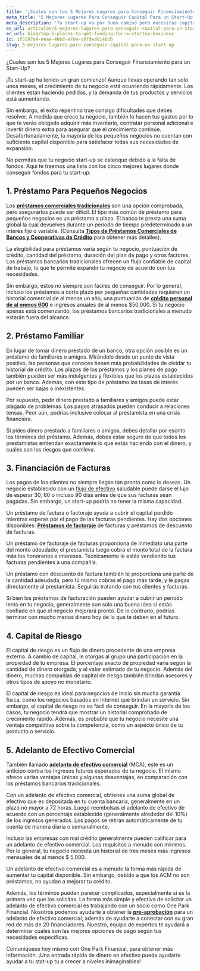 ```yaml
---
title: '¿Cuales son los 5 Mejores Lugares para Conseguir Financiamiento para un Start-Up?'
meta_title: '5 Mejores Lugares Para Conseguir Capital Para un Start-Up'
meta_description: 'Tu start-up va por buen camino pero necesitas capital para continuar creciendo. ¿A donde acudir para un préstamo inmediato para tu negocio? Aqui te damos los 5 mejores lugares.'
es_url: articulos/5-mejores-lugares-para-conseguir-capital-para-un-start-up
en_url: blog/top-5-places-to-get-funding-for-a-startup-business
id: 1f5597a4-eeaa-406d-a784-c07ded014b3b
slug: 5-mejores-lugares-para-conseguir-capital-para-un-start-up
---
```

<p>&iquest;Cuales son los 5 Mejores Lugares para Conseguir Financiamiento para un Start-Up?</p>
<p>&iexcl;Tu start-up ha tenido un gran comienzo! Aunque llevas operando tan solo unos meses, el crecimiento de tu negocio est&aacute; ocurriendo r&aacute;pidamente. Los clientes est&aacute;n haciendo pedidos, y la demanda de tus productos y servicios est&aacute; aumentando.</p>
<p>Sin embargo, el &eacute;xito repentino trae consigo dificultades que debes resolver. A medida que crece tu negocio, tambi&eacute;n lo hacen tus gastos por lo que te ver&aacute;s obligado adquirir m&aacute;s inventario, contratar personal adicional e invertir dinero extra para asegurar que el crecimiento contin&uacute;e. Desafortunadamente, la mayor&iacute;a de los peque&ntilde;os negocios no cuentan con suficiente capital disponible para satisfacer todas sus necesidades de expansi&oacute;n.</p>
<p>No permitas que tu negocio start-up se estanque debido a la falta de fondos. Aqu&iacute; te traemos una lista con los cinco mejores lugares donde conseguir fondos para tu start-up:</p>
<h2>1. Pr&eacute;stamo Para Peque&ntilde;os Negocios</h2>
<p>Los <strong><a href="https://www.oneparkfinancial.com/es/articulos/prestamos-a-corto-plazo-para-propiertarios-de-negocios-2020">pr&eacute;stamos comerciales tradicionales</a></strong> son una opci&oacute;n comprobada, pero asegurarlos puede ser dif&iacute;cil. El tipo m&aacute;s com&uacute;n de pr&eacute;stamo para peque&ntilde;os negocios es un pr&eacute;stamo a plazo. El banco te presta una suma global la cual devuelves durante un per&iacute;odo de tiempo predeterminado a un inter&eacute;s fijo o variable. (Consulta <strong><a href="https://www.oneparkfinancial.com/es/articulos/como-obtener-un-prestamo-para-pequenos-negocios-parte-2">Tipos de Pr&eacute;stamos Comerciales de Bancos y Cooperativas de Cr&eacute;dito</a></strong> para obtener m&aacute;s detalles).</p>
<p>La elegibilidad para pr&eacute;stamos var&iacute;a seg&uacute;n tu negocio, puntuaci&oacute;n de cr&eacute;dito, cantidad del pr&eacute;stamo, duraci&oacute;n del plan de pago y otros factores. Los pr&eacute;stamos bancarios tradicionales ofrecen un flujo confiable de capital de trabajo, lo que te permite expandir tu negocio de acuerdo con tus necesidades.</p>
<p>Sin embargo, estos no siempre son f&aacute;ciles de conseguir. Por lo general, incluso los pr&eacute;stamos a corto plazo por peque&ntilde;as cantidades requieren un historial comercial de al menos un a&ntilde;o, una puntuaci&oacute;n de <strong><a href="https://www.oneparkfinancial.com/es/articulos/que-prestamos-para-negocios-existen-para-un-puntaje-de-credito-de-600">cr&eacute;dito personal de al menos 600</a></strong> e ingresos anuales de al menos $50,000. Si tu negocio apenas est&aacute; comenzando, los pr&eacute;stamos bancarios tradicionales a menudo estar&aacute;n fuera del alcance.&nbsp;&nbsp;</p>
<h2>2. Pr&eacute;stamo Familiar</h2>
<p>En lugar de tomar dinero prestado de un banco, otra opci&oacute;n posible es un pr&eacute;stamo de familiares o amigos. Mir&aacute;ndolo desde un punto de vista positivo, las personas que conoces tienen m&aacute;s probabilidades de olvidar tu historial de cr&eacute;dito. Los plazos de los pr&eacute;stamos y los planes de pago tambi&eacute;n pueden ser m&aacute;s indulgentes y flexibles que los plazos establecidos por un banco. Adem&aacute;s, con este tipo de pr&eacute;stamo las tasas de inter&eacute;s pueden ser bajas o inexistentes.&nbsp;</p>
<p>Por supuesto, pedir dinero prestado a familiares y amigos puede estar plagado de problemas. Los pagos atrasados pueden conducir a relaciones tensas. Peor a&uacute;n, podr&iacute;as inclusive colocar al prestamista en una crisis financiera.</p>
<p>Si pides dinero prestado a familiares o amigos, debes detallar por escrito los t&eacute;rminos del pr&eacute;stamo. Adem&aacute;s, debes estar seguro de que todos los prestamistas entiendan exactamente lo que est&aacute;s haciendo con el dinero, y cu&aacute;les son los riesgos que conlleva.&nbsp;</p>
<h2>3. Financiaci&oacute;n de Facturas</h2>
<p>Los pagos de los clientes no siempre llegan tan pronto como lo deseas. Un negocio establecido con un <a href="https://www.oneparkfinancial.com/es/articulos/evitar-problemas-de-efectivo-en-negocios">flujo de efectivo</a> saludable puede darse el lujo de esperar 30, 60 o incluso 90 d&iacute;as antes de que sus facturas sean pagadas. Sin embargo, un start-up podr&iacute;a no tener la misma capacidad.&nbsp;</p>
<p>Un pr&eacute;stamo de factura o factoraje ayuda a cubrir el capital perdido mientras esperas por el pago de las facturas pendientes. Hay dos opciones disponibles: <strong><a href="/es/articulos/como-funciona-el-factoraje-de-facturas">Pr&eacute;stamos de factoraje</a></strong> de facturas y pr&eacute;stamos de descuento de facturas.</p>
<p>Un pr&eacute;stamo de factoraje de facturas proporciona de inmediato una parte del monto adeudado; el prestamista luego cobra el monto total de la factura m&aacute;s los honorarios e intereses. T&eacute;cnicamente le est&aacute;s vendiendo tus facturas pendientes a una compa&ntilde;&iacute;a.</p>
<p>Un pr&eacute;stamo con descuento de factura tambi&eacute;n te proporciona una parte de la cantidad adeudada, pero t&uacute; mismo cobras el pago m&aacute;s tarde, y le pagas directamente al prestamista. Seguir&aacute;s tratando con tus clientes y facturas.</p>
<p>Si bien los pr&eacute;stamos de facturaci&oacute;n pueden ayudar a cubrir un per&iacute;odo lento en tu negocio, generalmente son solo una buena idea si est&aacute;s confiado en que el negocio mejorar&aacute; pronto. De lo contrario, podr&iacute;as terminar con mucho menos dinero hoy de lo que te deben en el futuro.</p>
<h2>4. Capital de Riesgo</h2>
<p>El capital de riesgo es un flujo de dinero procedente de una empresa externa. A cambio de capital, le otorgas al grupo una participaci&oacute;n en la propiedad de tu empresa. El porcentaje exacto de propiedad var&iacute;a seg&uacute;n la cantidad de dinero otorgada, y el valor estimado de tu negocio. Adem&aacute;s del dinero, muchas compa&ntilde;&iacute;as de capital de riesgo tambi&eacute;n brindan asesores y otros tipos de apoyo no monetario.&nbsp;&nbsp;</p>
<p>El capital de riesgo es ideal para negocios de inicio sin mucha garant&iacute;a f&iacute;sica, como los negocios basados en Internet que brindan un servicio. Sin embargo, el capital de riesgo no es f&aacute;cil de conseguir. En la mayor&iacute;a de los casos, tu negocio tendr&aacute; que mostrar un historial comprobado de crecimiento r&aacute;pido. Adem&aacute;s, es probable que tu negocio necesite una ventaja competitiva sobre la competencia, como un aspecto &uacute;nico de tu producto o servicio.&nbsp;&nbsp;&nbsp;</p>
<h2>5. Adelanto de Efectivo Comercial</h2>
<p>Tambi&eacute;n llamado <strong><a href="https://www.oneparkfinancial.com/es/articulos/que-es-un-adelanto-de-efectivo-para-comerciantes-y-como-funciona">adelanto de efectivo comercial</a></strong> (MCA), este es un anticipo contra los ingresos futuros esperados de tu negocio. El mismo ofrece varias ventajas &uacute;nicas y algunas desventajas, en comparaci&oacute;n con los pr&eacute;stamos bancarios tradicionales.</p>
<p>Con un adelanto de efectivo comercial, obtienes una suma global de efectivo que es depositada en tu cuenta bancaria, generalmente en un plazo no mayor a 72 horas. Luego reembolsas el adelanto de efectivo de acuerdo con un porcentaje establecido (generalmente alrededor del 10%) de los ingresos generados. Los pagos se retiran autom&aacute;ticamente de tu cuenta de manera diaria o semanalmente.</p>
<p>Incluso las empresas con mal cr&eacute;dito generalmente pueden calificar para un adelanto de efectivo comercial. Los requisitos a menudo son m&iacute;nimos. Por lo general, tu negocio necesita un historial de tres meses m&aacute;s ingresos mensuales de al menos $ 5,000.&nbsp;</p>
<p>Un adelanto de efectivo comercial es a menudo la forma m&aacute;s r&aacute;pida de aumentar tu capital disponible. Sin embargo, debido a que los ACM no son pr&eacute;stamos, no ayudan a mejorar tu cr&eacute;dito.</p>
<p>Adem&aacute;s, los t&eacute;rminos pueden parecer complicados, especialmente si es la primera vez que los solicitas. La forma m&aacute;s simple y efectiva de solicitar un adelanto de efectivo comercial es trabajando con un socio como One Park Financial. Nosotros podemos ayudarte a obtener la <strong><a href="https://www.oneparkfinancial.com/es/preaprob">pre-aprobaci&oacute;n</a></strong> para un adelanto de efectivo comercial, adem&aacute;s de ayudarte a conectar con su gran red de m&aacute;s de 20 financiadores. Nuestro, equipo de expertos te ayudar&aacute; a determinar cu&aacute;les son las mejores opciones de pago seg&uacute;n tus necesidades espec&iacute;ficas.&nbsp;&nbsp; &nbsp;</p>
<p>Comun&iacute;quese hoy mismo con One Park Financial, para obtener m&aacute;s informaci&oacute;n. &iexcl;Una entrada r&aacute;pida de dinero en efectivo puede ayudarte ayudar a tu stat-up tu a crecer a niveles inimaginables!&nbsp;</p>